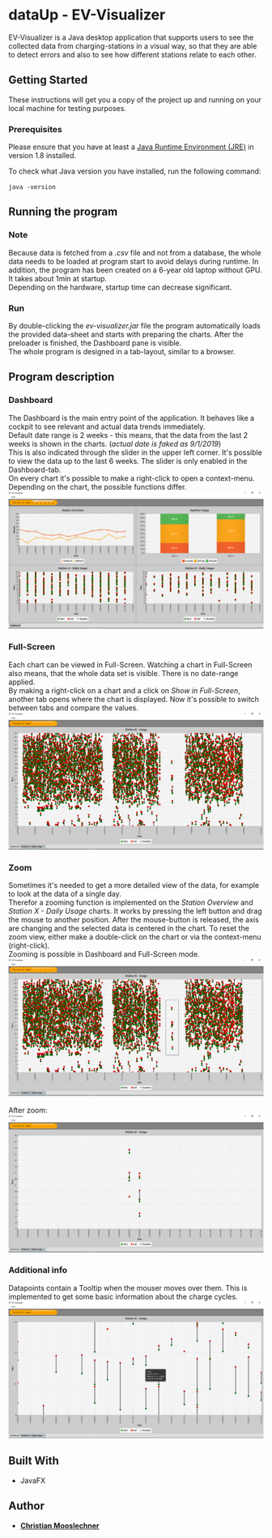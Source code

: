 # dataUp - EV-Visualizer

EV-Visualizer is a Java desktop application that supports users to see the collected data from charging-stations in a visual way, so that they are able to detect errors and also to see how different stations relate to each other.

## Getting Started

These instructions will get you a copy of the project up and running on your local machine for testing purposes.

### Prerequisites

Please ensure that you have at least a [Java Runtime Environment (JRE)](https://www.oracle.com/technetwork/java/javase/downloads/jre8-downloads-2133155.html) in version 1.8 installed.<br>

To check what Java version you have installed, run the following command:
```
java -version
```


## Running the program

### Note

Because data is fetched from a *.csv* file and not from a database, the whole data needs to be loaded at program start to avoid delays during runtime. In addition, the program has been created on a 6-year old laptop without GPU. It takes about 1min at startup.<br>
Depending on the hardware, startup time can decrease significant.

### Run

By double-clicking the *ev-visualizer.jar* file the program automatically loads the provided data-sheet and starts with preparing the charts. After the preloader is finished, the Dashboard pane is visible.<br>
The whole program is designed in a tab-layout, similar to a browser.


## Program description

### Dashboard

The Dashboard is the main entry point of the application. It behaves like a cockpit to see relevant and actual data trends immediately.<br>
Default date range is 2 weeks - this means, that the data from the last 2 weeks is shown in the charts. (*actual date is faked as 9/1/2019*)<br>
This is also indicated through the slider in the upper left corner. It's possible to view the data up to the last 6 weeks. The slider is only enabled in the Dashboard-tab.<br>
On every chart it's possible to make a right-click to open a context-menu. Depending on the chart, the possible functions differ.<br>
![Dashboard](/img/dashboard.png "Dashboard")

### Full-Screen

Each chart can be viewed in Full-Screen. Watching a chart in Full-Screen also means, that the whole data set is visible. There is no date-range applied.<br>
By making a right-click on a chart and a click on *Show in Full-Screen*, another tab opens where the chart is displayed. Now it's possible to switch between tabs and compare the values.<br>
![Full-Screen](/img/full_screen.png "Full-Screen")

### Zoom

Sometimes it's needed to get a more detailed view of the data, for example to look at the data of a single day.<br>
Therefor a zooming function is implemented on the *Station Overview* and *Station X - Daily Usage* charts. It works by pressing the left button and drag the mouse to another position. After the mouse-button is released, the axis are changing and the selected data is centered in the chart. To reset the zoom view, either make a double-click on the chart or via the context-menu (right-click).<br>
Zooming is possible in Dashboard and Full-Screen mode.<br>
![Zoom](/img/zoom.png "During zoom")<br><br>
After zoom:<br>
![Zoom](/img/zoom2.png "After zoom")

### Additional info
Datapoints contain a Tooltip when the mouser moves over them. This is implemented to get some basic information about the charge cycles.<br>
![Tooltip](/img/tooltip.png "Tooltip")


## Built With

* JavaFX

## Author

* [**Christian Mooslechner**](mailto:christian.mooslechner@outlook.com)